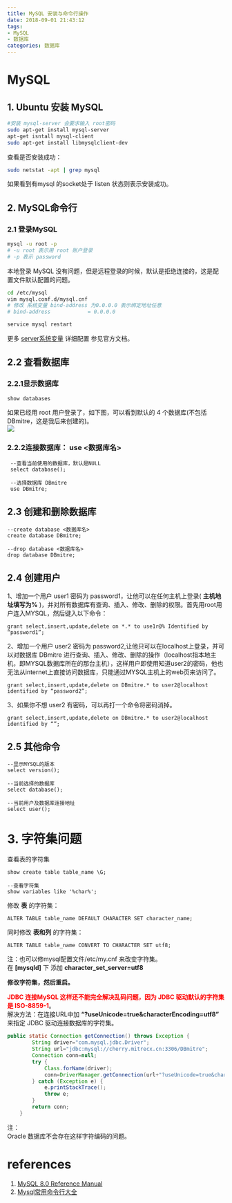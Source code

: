 ```yaml
---
title: MySQL 安装与命令行操作
date: 2018-09-01 21:43:12
tags:
- MySQL
- 数据库
categories: 数据库
---
```

# MySQL

## 1. Ubuntu 安装 MySQL
 ```sh
 #安装 mysql-server 会要求输入 root密码
 sudo apt-get install mysql-server  
 apt-get isntall mysql-client
 sudo apt-get install libmysqlclient-dev
 ```
查看是否安装成功：
 ```sh
 sudo netstat -apt | grep mysql
 ```
如果看到有mysql 的socket处于 listen 状态则表示安装成功。  

## 2. MySQL命令行

### 2.1 登录MySQL

```sh
mysql -u root -p
# -u root 表示用 root 账户登录
# -p 表示 password
```
本地登录 MySQL 没有问题，但是远程登录的时候，默认是拒绝连接的，这是配置文件默认配置的问题。  
```sh
cd /etc/mysql
vim mysql.conf.d/mysql.cnf
# 修改 系统变量 bind-address 为0.0.0.0 表示绑定地址任意
# bind-address            = 0.0.0.0

service mysql restart
```  
更多 [server系统变量](https://dev.mysql.com/doc/refman/8.0/en/server-system-variables.html) 详细配置 参见官方文档。
## 2.2 查看数据库

### 2.2.1显示数据库
```MySQL
show databases
```
如果已经用 root 用户登录了，如下图，可以看到默认的 4 个数据库(不包括DBmitre，这是我后来创建的)。  
![](https://mitre.oss-cn-hangzhou.aliyuncs.com/blog-2018-8-23/showDatabases.png)  

### 2.2.2连接数据库： use <数据库名>
```MySQL
 --查看当前使用的数据库，默认是NULL
 select database();

 --选择数据库 DBmitre
 use DBmitre;
```

## 2.3 创建和删除数据库

```MySQL
--create database <数据库名>
create database DBmitre;

--drop database <数据库名>
drop database DBmitre;
```

## 2.4 创建用户
1、增加一个用户 user1 密码为 password1，让他可以在任何主机上登录( **主机地址填写为%** )，并对所有数据库有查询、插入、修改、删除的权限。首先用root用户连入MYSQL，然后键入以下命令：  
```MySQL
grant select,insert,update,delete on *.* to use1r@% Identified by “password1”;
```

2、增加一个用户 user2 密码为 password2,让他只可以在localhost上登录，并可以对数据库 DBmitre 进行查询、插入、修改、删除的操作（localhost指本地主机，即MYSQL数据库所在的那台主机），这样用户即使用知道user2的密码，他也无法从internet上直接访问数据库，只能通过MYSQL主机上的web页来访问了。  
```MySQL
grant select,insert,update,delete on DBmitre.* to user2@localhost identified by “password2”;
```
3、如果你不想 user2 有密码，可以再打一个命令将密码消掉。   
```MySQL
grant select,insert,update,delete on DBmitre.* to user2@localhost identified by “”;
```
## 2.5 其他命令
 ```mysql
 --显示MYSQL的版本
 select version();

--当前选择的数据库
select database();

--当前用户及数据库连接地址
select user();
 ```
# 3. 字符集问题
查看表的字符集  
```MySQL
show create table table_name \G;

--查看字符集
show variables like '%char%';
```

修改 **表** 的字符集：  
```MySQL
ALTER TABLE table_name DEFAULT CHARACTER SET character_name;
```
同时修改 **表和列** 的字符集：  
```MySQL
ALTER TABLE table_name CONVERT TO CHARACTER SET utf8;
```


注：也可以修mysql配置文件/etc/my.cnf 来改变字符集。  
在 **[mysqld]** 下 添加 **character_set_server=utf8**  

**修改字符集，然后重启。**

**<font color=red>JDBC 连接MySQL 这样还不能完全解决乱码问题，因为 JDBC 驱动默认的字符集 是 ISO-8859-1</font>**。  
解决方法：在连接URL中加  **“?useUnicode=true&characterEncoding=utf8”** 来指定 JDBC 驱动连接数据库的字符集。   

```java
public static Connection getConnection() throws Exception {
		String driver="com.mysql.jdbc.Driver";
		String url="jdbc:mysql://cherry.mitrecx.cn:3306/DBmitre";
		Connection conn=null;
		try {
			Class.forName(driver);
			conn=DriverManager.getConnection(url+"?useUnicode=true&characterEncoding=utf8","root","1234567");
		} catch (Exception e) {
			e.printStackTrace();
			throw e;
		}
		return conn;
	}
```
注：  
Oracle 数据库不会存在这样字符编码的问题。


# references
1. [MySQL 8.0 Reference Manual](https://dev.mysql.com/doc/refman/8.0/en/)
2. [Mysql常用命令行大全](https://www.cnblogs.com/bluealine/p/7832219.html)
